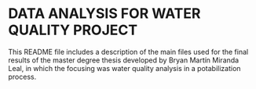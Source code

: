 # DATA ANALYSIS FOR WATER QUALITY PROJECT 
This README file includes a description of the main files used for the final results of the
master degree thesis developed by Bryan Martín Miranda Leal, in which the focusing was water
quality analysis in a potabilization process.
